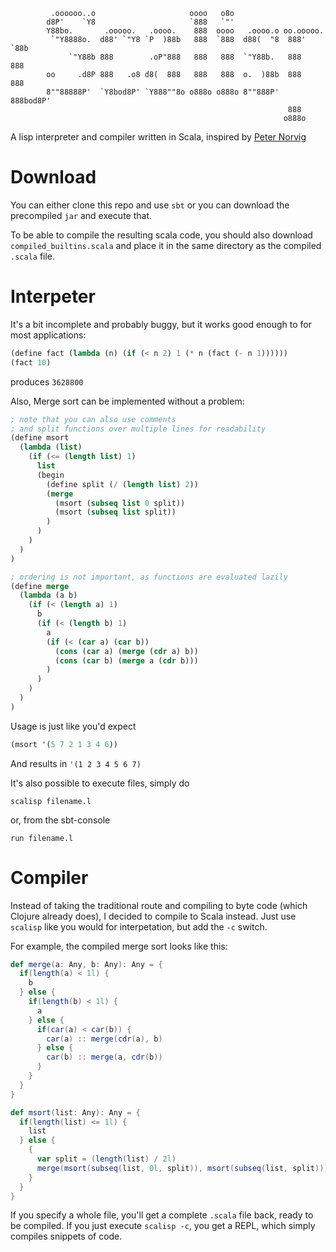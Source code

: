 			 .oooooo..o                     oooo   o8o                      
			d8P'    `Y8                     `888   `"'                      
			Y88bo.       .ooooo.   .oooo.    888  oooo   .oooo.o oo.ooooo.  
			 `"Y8888o.  d88' `"Y8 `P  )88b   888  `888  d88(  "8  888' `88b 
			     `"Y88b 888        .oP"888   888   888  `"Y88b.   888   888 
			oo     .d8P 888   .o8 d8(  888   888   888  o.  )88b  888   888 
			8""88888P'  `Y8bod8P' `Y888""8o o888o o888o 8""888P'  888bod8P' 
			                                                      888       
			                                                     o888o      

A lisp interpreter and compiler written in Scala, inspired by [Peter Norvig](http://norvig.com/lispy.html)

Download
========

You can either clone this repo and use `sbt` or you can download the precompiled
`jar` and execute that.

To be able to compile the resulting scala code, you should also download 
`compiled_builtins.scala` and place it in the same directory as the compiled 
`.scala` file.

Interpeter
==========

It's a bit incomplete and probably buggy, but it works good enough to for most applications:

```lisp
(define fact (lambda (n) (if (< n 2) 1 (* n (fact (- n 1))))))
(fact 10) 
```

produces `3628800`

Also, Merge sort can be implemented without a problem:

```lisp
; note that you can also use comments
; and split functions over multiple lines for readability
(define msort 
  (lambda (list) 
    (if (<= (length list) 1) 
      list 
      (begin 
        (define split (/ (length list) 2)) 
        (merge 
          (msort (subseq list 0 split)) 
          (msort (subseq list split)) 
        ) 
      ) 
    ) 
  )
)

; ordering is not important, as functions are evaluated lazily
(define merge
  (lambda (a b)
    (if (< (length a) 1)
      b
      (if (< (length b) 1)
        a
        (if (< (car a) (car b))
          (cons (car a) (merge (cdr a) b))
          (cons (car b) (merge a (cdr b)))
        )
      )
    )
  )
)
```

Usage is just like you'd expect

```lisp
(msort '(5 7 2 1 3 4 6))
```

And results in `'(1 2 3 4 5 6 7)`

It's also possible to execute files, simply do

	scalisp filename.l

or, from the sbt-console

	run filename.l

Compiler
========

Instead of taking the traditional route and compiling to byte code (which 
Clojure already does), I decided to compile to Scala instead. Just use `scalisp` 
like you would for interpetation, but add the `-c` switch.

For example, the compiled merge sort looks like this:

```scala
def merge(a: Any, b: Any): Any = {
  if(length(a) < 1l) {
    b
  } else {
    if(length(b) < 1l) {
      a
    } else {
      if(car(a) < car(b)) {
        car(a) :: merge(cdr(a), b)
      } else {
        car(b) :: merge(a, cdr(b))
      }
    }
  }
}

def msort(list: Any): Any = {
  if(length(list) <= 1l) {
    list
  } else {
    {
      var split = (length(list) / 2l)
      merge(msort(subseq(list, 0l, split)), msort(subseq(list, split)))
    }
  }
}
```

If you specify a whole file, you'll get a complete `.scala` file back, ready to
be compiled. If you just execute `scalisp -c`, you get a REPL, which simply 
compiles snippets of code.